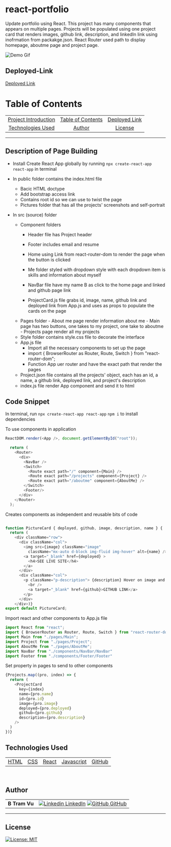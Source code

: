# react-portfolio
Update portfolio using React. This project has many components that appears on multiple pages. Projects will be populated using one project card that renders images, github link, description, and linkedIn link using inofrmation from packakge.json. React Router used path to display homepage, aboutme page and project page. 

![Demo Gif]()



## Deployed-Link

[Deployed Link](https://vubao2303.github.io/react-portfolio/)  

# Table of Contents 

| |||
|:-:|:-:|:-:|
|[Project Introduction](#react-portfolio) | [Table of Contents](#table-of-contents) | [Deployed Link](#Deployed-Link) |  [Description of Page Building](#Description-of-Page-Building)| [Code Snippets](#code-snippet) 
| [Technologies Used](#Technologies-Used) |  [Author](#author) | [License](#License)

---

## Description of Page Building 
* Install Create React App globally by running `npx create-react-app react-app` in terminal
* In public folder contains the index.html file
   <ul> 
  <li> Bacic HTML doctype
  <li> Add bootstrap access link 
  <li> Contains root id so we can use to twist the page 
  <li> Pictures folder that has all the projects' screenshots and self-portrait
  </li>
  </ul>

* In src (source) folder
  <ul> 
  <li> Component folders 

    - Header file has Project header
    - Footer includes email and resume
    - Home using Link from react-router-dom to render the page when the button is clicked 
    - Me folder styled with dropdown style with each dropdown item is skills and information about myself 
    - NavBar file have my name B as click to the home page and linked and github page link

    - ProjectCard.js file grabs id, image, name, github link and deployed link  from App.js and uses as props to populate the cards on the page 
  
  <li> Pages folder 
    - About me page render information about me
    - Main page has two buttons, one takes to my project, one take to aboutme 
    - Projects page render all my projects
  

  <li> Style folder contains style.css file to decorate the interface
  <li> App.js file
  
  - Import all the necessary components to set up the page 
  - import { BrowserRouter as Router, Route, Switch } from "react-router-dom";
  - Function App uer router and have the exact path that render the pages 

  <li> Project.json file contains all the projects' object, each has an id, a name, a github link, deployed link, and project's description 
  <li> index.js file render App component and send it to html 
  
  </li>
  </ul>


## Code Snippet
In terminal, run 
`npx create-react-app react-app`
`npm i` to install dependencies 


To use components in  application
``` Javascript
ReactDOM.render(<App />, document.getElementById("root"));
```

``` Javascript
  return (
    <Router>
      <div>
        <NavBar />
        <Switch>
          <Route exact path="/" component={Main} />
          <Route exact path="/projects" component={Project} />
          <Route exact path="/aboutme" component={AboutMe} />
        </Switch>
        <Footer/>
      </div>
    </Router>
  );
```

Creates components as independent and reusable bits of code
``` Javascript

function PictureCard { deployed, github, image, description, name } {
  return (
    <div className="row">
      <div className="col">
        <img src={image} className="image"
          className="mx-auto d-block img-fluid img-hover" alt={name} />
        <a target="_blank" href={deployed} >
          <h4>SEE LIVE SITE</h4>
        </a>
      </div>
      <div className="col">
        <p className="p-description"> {description} Hover on image and click to see live site.
          <br />
          <a target="_blank" href={github}>GITHUB LINK</a>
        </p>
      </div>
    </div>)}
export default PictureCard;
``` 

Import react and other components to App.js file
``` Javascript
import React from "react";
import { BrowserRouter as Router, Route, Switch } from "react-router-dom";
import Main from "./pages/Main";
import Project from "./pages/Project";
import AboutMe from "./pages/AboutMe";
import NavBar from "./components/NavBar/NavBar"
import Footer from "./components/Footer/Footer"
```

Set property in pages to send to other components 
``` Javascript 
{Projects.map((pro, index) => {
  return (
    <ProjectCard
      key={index}
      name={pro.name}
      id={pro.id}
      image={pro.image}
      deployed={pro.deployed}
      github={pro.github}
      description={pro.description}
    />
  )
})}
```

## Technologies Used

||||||
|:-:|:-:|:-:|:-:|:-:|
|[HTML](https://developer.mozilla.org/en-US/docs/Web/HTML) | [CSS](https://developer.mozilla.org/en-US/docs/Web/CSS) | [React](https://reactjs.org/docs/getting-started.html) | [Javascript](https://developer.mozilla.org/en-US/docs/Web/JavaScript)  | [GitHub](https://github.com/)

<!-- |||||
|:-:|:-:|:-:|:-:|
|[Express](https://expressjs.com/) |[Node.js](https://nodejs.org/en/) | [Mongoose](https://mongoosejs.com/docs/defaults.html) | [Morgan](https://www.npmjs.com/package/morgan) -->


<br>

## Author

| | |
| --- | --- |
|**B Tram Vu**|[![Linkedin](https://i.stack.imgur.com/gVE0j.png) LinkedIn](https://www.linkedin.com/in/b-tram-vu/) [![GitHub](https://i.stack.imgur.com/tskMh.png) GitHub](https://github.com/vubao2303) | [![Portfolio](https://i.stack.imgur.com/gVE0j.png) Portfolio](https://www.linkedin.com/in/b-tram-vu-866250121/)


---

## License

[![License: MIT](https://img.shields.io/badge/License-MIT-yellow.svg)](https://opensource.org/licenses/MIT)
